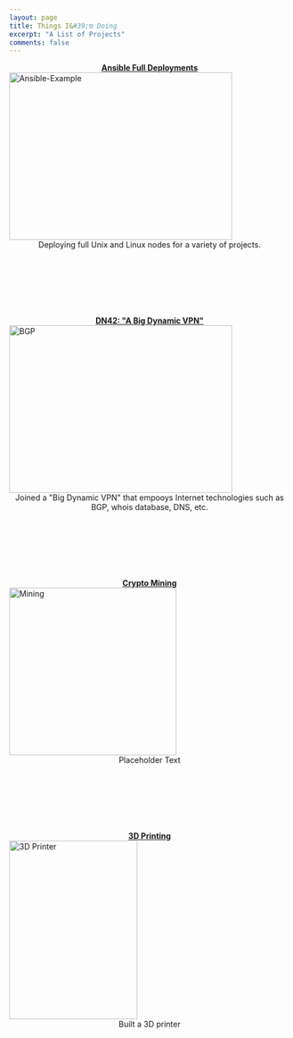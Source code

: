 ```yaml
---
layout: page
title: Things I&#39;m Doing
excerpt: "A List of Projects"
comments: false
---
```


<center><a href="/projects/ansible/index.md"><b>Ansible Full Deployments</b></a></center>
<img src="https://raw.githubusercontent.com/Kookster310/kookster310.github.io/master/assets/img/ansible-example-gif.gif" alt="Ansible-Example" style="width:400px;height:300px;"> 
<center>Deploying full Unix and Linux nodes for a variety of projects.</center>
<br>
<br>
<br>
<br>
<br>
<br>
<br>
<center><a href="/projects/dn42/index.md"><b>DN42: "A Big Dynamic VPN"</b></a></center>
<img src="https://upload.wikimedia.org/wikipedia/commons/thumb/a/a8/BGP_FSM.svg/549px-BGP_FSM.svg.png" alt="BGP" style="width:400px;height:300px;">
<center>Joined a "Big Dynamic VPN" that empooys Internet technologies such as BGP, whois database, DNS, etc.</center>
<br>
<br>
<br>
<br>
<br>
<br>
<br>
<center><a href="/projects/mining/index.md"><b>Crypto Mining</b></a></center>
<img src="https://crypto-traffic.com/wp-content/uploads/2017/12/crypto-mining.jpg" alt="Mining" style="width:300px;height:300px;">
<center>Placeholder Text</center>
<br>
<br>
<br>
<br>
<br>
<br>
<br>
<center><a href="/projects/3dprinting/index.md"><b>3D Printing</b></a></center>
<img src="https://raw.githubusercontent.com/Kookster310/kookster310.github.io/master/assets/img/3d-printer.jpg" alt="3D Printer" style="width:230px;height:320px;">
<center>Built a 3D printer</center>
